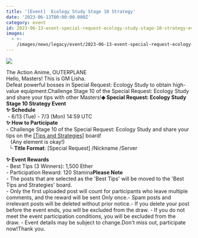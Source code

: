 ```yaml
---
title: '[Event]  Ecology Study Stage 10 Strategy'
date: '2023-06-13T00:00:00.000Z'
category: event
id: 2023-06-13-event-special-request-ecology-study-stage-10-strategy-event
images:
  - >-
    /images/news/legacy/event/2023-06-13-event-special-request-ecology-study-stage-10-strategy-event/5d8595429102403a969dd3a97bdca6f5.webp
---
```


![](/images/news/legacy/event/2023-06-13-event-special-request-ecology-study-stage-10-strategy-event/5d8595429102403a969dd3a97bdca6f5.webp)

The Action Anime, OUTERPLANE  
Hello, Masters! This is GM Lisha.  
Defeat powerful bosses in Special Request: Ecology Study to obtain high-value equipment.Challenge Stage 10 of the Special Request: Ecology Study and share your tips with other Masters!**◈ Special Request: Ecology Study Stage 10 Strategy Event**  
**✨ Schedule**  
 - 6/13 (Tue) - 7/3 (Mon) 14:59 UTC  
**✨ How to Participate**  
\- Challenge Stage 10 of the Special Request: Ecology Study and share your tips on the [\[Tips and Strategies\]](https://page.onstove.com/outerplane/en/list/123261?page=1&direction=LATEST) board!  
   (Any element is okay!)  
  └ **Title Format**: \[Special Request\] /Nickname /Server  
  
**✨ Event Rewards**   
\- Best Tips (3 Winners): 1,500 Ether   
\- Participation Reward: 120 Stamina**Please Note**   
\- The posts that are selected as the 'Best Tips' will be moved to the 'Best Tips and Strategies' board.  
\- Only the first uploaded post will count for participants who leave multiple comments, and the reward will be sent Only once.- Spam posts and irrelevant posts will be deleted without prior notice.- If you delete your post before the event ends, you will be excluded from the draw. - If you do not meet the event participation conditions, you will be excluded from the draw. - Event details may be subject to change.Don't miss out, participate now!Thank you.
